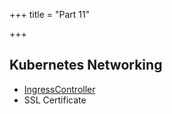 +++
title = "Part 11"

+++

## Kubernetes Networking 
- [IngressController](https://k8s.selfstudy.space/part04/index.html#ingresscontroller)
- SSL Certificate



